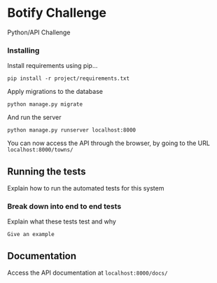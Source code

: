 # Botify Challenge

Python/API Challenge

### Installing

Install requirements using pip...
```
pip install -r project/requirements.txt
```

Apply migrations to the database
```
python manage.py migrate
```

And run the server
```
python manage.py runserver localhost:8000
```

You can now access the API through the browser, by going to the URL `localhost:8000/towns/`

## Running the tests

Explain how to run the automated tests for this system

### Break down into end to end tests

Explain what these tests test and why

```
Give an example
```

## Documentation

Access the API documentation at `localhost:8000/docs/`

